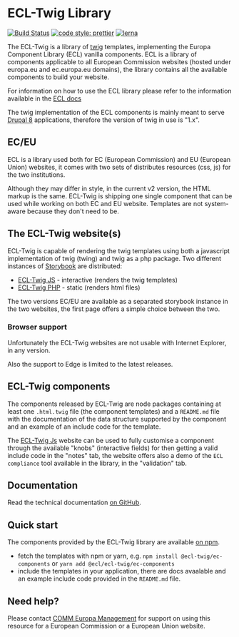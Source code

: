 # ECL-Twig Library

[![Build Status](https://drone.fpfis.eu/api/badges/ec-europa/ecl-twig/status.svg)](https://drone.fpfis.eu/ec-europa/ecl-twig)
[![code style: prettier](https://img.shields.io/badge/code_style-prettier-ff69b4.svg?style=flat-square)](https://github.com/prettier/prettier)
[![lerna](https://img.shields.io/badge/maintained%20with-lerna-cc00ff.svg)](https://lernajs.io/)

The ECL-Twig is a library of [twig](https://twig.symfony.com/) templates, implementing the Europa Component Library (ECL) vanilla components.
ECL is a library of components applicable to all European Commission websites (hosted under europa.eu and ec.europa.eu domains), the library contains all the available components to build your website.

For information on how to use the ECL library please refer to the information available in the [ECL docs](https://github.com/ec-europa/europa-component-library/blob/v2-dev/docs/README.md)

The twig implementation of the ECL components is mainly meant to serve [Drupal 8](http://drupal.org) applications, therefore the version of twig in use is "1.x".

## EC/EU

ECL is a library used both for EC (European Commission) and EU (European Union) websites, it comes with two sets of distributes resources (css, js) for the two institutions.

Although they may differ in style, in the current v2 version, the HTML markup is the same. ECL-Twig is shipping one single component that can be used while working on both EC and EU website. Templates are not system-aware because they don't need to be.

## The ECL-Twig website(s)

ECL-Twig is capable of rendering the twig templates using both a javascript implementation of twig (twing) and twig as a php package.
Two different instances of [Storybook](http://storybookjs.org) are distributed:

- [ECL-Twig JS](https://ecl-twig-js.netlify.com) - interactive (renders the twig templates)
- [ECL-Twig PHP](https://ecl-twig-php.netlify.com) - static (renders html files)

The two versions EC/EU are available as a separated storybook instance in the two websites, the first page offers a simple choice between the two.

### Browser support

Unfortunately the ECL-Twig websites are not usable with Internet Explorer, in any version.

Also the support to Edge is limited to the latest releases.

## ECL-Twig components

The components released by ECL-Twig are node packages containing at least one `.html.twig` file (the component templates) and a `README.md` file with the documentation of the data structure supported by the component and an example of an include code for the template.

The [ECL-Twig Js](https://ecl-twig-js.netlify.com) website can be used to fully customise a component through the available "knobs" (interactive fields) for then getting a valid include code in the "notes" tab, the website offers also a demo of the `ECL compliance` tool available in the library, in the "validation" tab.

## Documentation

Read the technical documentation [on GitHub](docs).

## Quick start

The components provided by the ECL-Twig library are available [on npm](https://www.npmjs.com/package/@ecl-twig/ec-components).

- fetch the templates with npm or yarn, e.g. `npm install @ecl-twig/ec-components` or `yarn add @ecl/ecl-twig/ec-components`
- include the templates in your application, there are docs avaalable and an example include code provided in the `README.md` file.

## Need help?

Please contact [COMM Europa Management](mailto:Europamanagement@ec.europa.eu) for support on using this resource for a European Commission or a European Union website.
